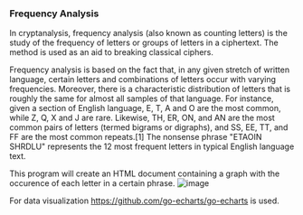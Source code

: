 ### Frequency Analysis

In cryptanalysis, frequency analysis (also known as counting letters) is the study of the frequency of letters or groups of letters in a ciphertext. The method is used as an aid to breaking classical ciphers.

Frequency analysis is based on the fact that, in any given stretch of written language, certain letters and combinations of letters occur with varying frequencies. Moreover, there is a characteristic distribution of letters that is roughly the same for almost all samples of that language. For instance, given a section of English language, E, T, A and O are the most common, while Z, Q, X and J are rare. Likewise, TH, ER, ON, and AN are the most common pairs of letters (termed bigrams or digraphs), and SS, EE, TT, and FF are the most common repeats.[1] The nonsense phrase "ETAOIN SHRDLU" represents the 12 most frequent letters in typical English language text. 

This program will create an HTML document containing a graph with the occurence of each letter in a certain phrase.
![image](https://user-images.githubusercontent.com/89792349/154843261-d536124a-95ee-456c-baf0-8c67faf5c758.png)

For data visualization https://github.com/go-echarts/go-echarts is used.
